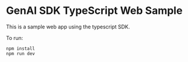 # GenAI SDK TypeScript Web Sample

This is a sample web app using the typescript SDK.

To run:

```
npm install
npm run dev
```